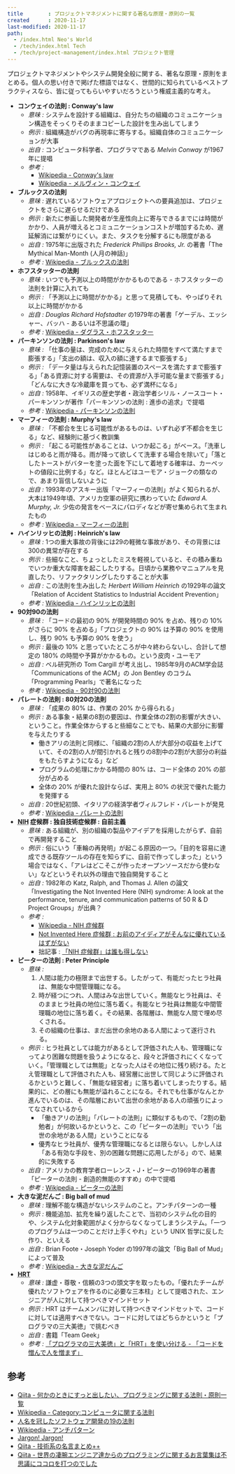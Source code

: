 ```yaml
---
title        : プロジェクトマネジメントに関する著名な原理・原則の一覧
created      : 2020-11-17
last-modified: 2020-11-17
path:
  - /index.html Neo's World
  - /tech/index.html Tech
  - /tech/project-management/index.html プロジェクト管理
---
```


プロジェクトマネジメントやシステム開発全般に関する、著名な原理・原則をまとめる。個人の思い付きで掲げた標語ではなく、世間的に知られているベストプラクティスなら、皆に従ってもらいやすいだろうという権威主義的な考え。

- **コンウェイの法則 : Conway's law**
  - *意味 :* システムを設計する組織は、自分たちの組織のコミュニケーション構造をそっくりそのままコピーした設計を生み出してしまう
  - *例示 :* 組織構造がバグの再現率に寄与する。組織自体のコミュニケーションが大事
  - *出自 :* コンピュータ科学者、プログラマである <dfn title="メルヴィン・コンウェイ">Melvin Conway</dfn> が1967年に提唱
  - *参考 :*
      - [Wikipedia - Conway's law](https://en.wikipedia.org/wiki/Conway%27s_law)
      - [Wikipedia - メルヴィン・コンウェイ](https://ja.wikipedia.org/wiki/%E3%83%A1%E3%83%AB%E3%83%B4%E3%82%A3%E3%83%B3%E3%83%BB%E3%82%B3%E3%83%B3%E3%82%A6%E3%82%A7%E3%82%A4)
- **ブルックスの法則**
  - *意味 :* 遅れているソフトウェアプロジェクトへの要員追加は、プロジェクトをさらに遅らせるだけである
  - *例示 :* 新たに参画した開発者が生産性向上に寄与できるまでには時間がかかり、人員が増えるとコミュニケーションコストが増加するため、遅延解消には繋がりにくい。また、タスクを分解するにも限度がある
  - *出自 :* 1975年に出版された <dfn title="フレデリック・ブルックス">Frederick Phillips Brooks, Jr.</dfn> の著書「The Mythical Man-Month (人月の神話)」
  - *参考 :* [Wikipedia - ブルックスの法則](https://ja.wikipedia.org/wiki/%E3%83%96%E3%83%AB%E3%83%83%E3%82%AF%E3%82%B9%E3%81%AE%E6%B3%95%E5%89%87)
- **ホフスタッターの法則**
  - *意味 :* いつでも予測以上の時間がかかるものである - ホフスタッターの法則を計算に入れても
  - *例示 :* 「予測以上に時間がかかる」と思って見積しても、やっぱりそれ以上に時間がかかる
  - *出自 :* <dfn title="ダグラス・ホフスタッター">Douglas Richard Hofstadter</dfn> の1979年の著書「ゲーデル、エッシャー、バッハ - あるいは不思議の環」
  - *参考 :* [Wikipedia - ダグラス・ホフスタッター](https://ja.wikipedia.org/wiki/%E3%83%80%E3%82%B0%E3%83%A9%E3%82%B9%E3%83%BB%E3%83%9B%E3%83%95%E3%82%B9%E3%82%BF%E3%83%83%E3%82%BF%E3%83%BC)
- **パーキンソンの法則 : Parkinson's law**
  - *意味 :* 「仕事の量は、完成のために与えられた時間をすべて満たすまで膨張する」「支出の額は、収入の額に達するまで膨張する」
  - *例示 :* 「データ量は与えられた記憶装置のスペースを満たすまで膨張する」「ある資源に対する需要は、その資源が入手可能な量まで膨張する」「どんなに大きな冷蔵庫を買っても、必ず満杯になる」
  - *出自 :* 1958年、イギリスの歴史学者・政治学者シリル・ノースコート・パーキンソンが著作「パーキンソンの法則 : 進歩の追求」で提唱
  - *参考 :* [Wikipedia - パーキンソンの法則](https://ja.wikipedia.org/wiki/%E3%83%91%E3%83%BC%E3%82%AD%E3%83%B3%E3%82%BD%E3%83%B3%E3%81%AE%E6%B3%95%E5%89%87)
- **マーフィーの法則 : Murphy's law**
  - *意味 :* 「不都合を生じる可能性があるものは、いずれ必ず不都合を生じる」など、経験則に基づく教訓集
  - *例示 :* 「起こる可能性があることは、いつか起こる」がベース。「洗車しはじめると雨が降る。雨が降って欲しくて洗車する場合を除いて」「落としたトーストがバターを塗った面を下にして着地する確率は、カーペットの値段に比例する」など。ほとんどはユーモア・ジョークの類なので、あまり盲信しないように
  - *出自 :* 1993年のアスキー出版「マーフィーの法則」がよく知られるが、大本は1949年頃、アメリカ空軍の研究に携わっていた <dfn title="エドワード・アロイシャス・マーフィー・ジュニア">Edward A. Murphy, Jr.</dfn> 少佐の発言をベースにパロディなどが寄せ集められて生まれたもの
  - *参考 :* [Wikipedia - マーフィーの法則](https://ja.wikipedia.org/wiki/%E3%83%9E%E3%83%BC%E3%83%95%E3%82%A3%E3%83%BC%E3%81%AE%E6%B3%95%E5%89%87)
- **ハインリッヒの法則 : Heinrich's law**
  - *意味 :* 1つの重大事故の背後には29の軽微な事故があり、その背景には300の異常が存在する
  - *例示 :* 些細なこと、ちょっとしたミスを軽視していると、その積み重ねでいつか重大な障害を起こしたりする。日頃から業務やマニュアルを見直したり、リファクタリングしたりすることが大事
  - *出自 :* この法則を生み出した <dfn title="ハーバート・ウィリアム・ハインリッヒ">Herbert William Heinrich</dfn> の1929年の論文「Relation of Accident Statistics to Industrial Accident Prevention」
  - *参考 :* [Wikipedia - ハインリッヒの法則](https://ja.wikipedia.org/wiki/%E3%83%8F%E3%82%A4%E3%83%B3%E3%83%AA%E3%83%83%E3%83%92%E3%81%AE%E6%B3%95%E5%89%87)
- **90対90の法則**
  - *意味 :* 「コードの最初の 90% が開発時間の 90% を占め、残りの 10% がさらに 90% を占める」「プロジェクトの 90% は予算の 90% を使用し、残り 90% も予算の 90% を使う」
  - *例示 :* 最後の 10% と思っていたところが中々終わらないし、合計して想定の 180% の時間や予算がかかるもの。という皮肉・ユーモア
  - *出自 :* ベル研究所の Tom Cargill が考え出し、1985年9月のACM学会誌「Communications of the ACM」の Jon Bentley のコラム「Programming Pearls」で著名になった
  - *参考 :* [Wikipedia - 90対90の法則](https://ja.wikipedia.org/wiki/90%E5%AF%BE90%E3%81%AE%E6%B3%95%E5%89%87)
- **パレートの法則 : 80対20の法則**
  - *意味 :* 「成果の 80% は、作業の 20% から得られる」
  - *例示 :* ある事象・結果の8割の要因は、作業全体の2割の影響が大きい、ということ。作業全体からすると些細なことでも、結果の大部分に影響を与えたりする
      - 働きアリの法則と同様に、「組織の2割の人が大部分の収益を上げていて、その2割の人が間引かれると残りの8割中の2割が大部分の利益をもたらすようになる」など
      - プログラムの処理にかかる時間の 80% は、コード全体の 20% の部分が占める
      - 全体の 20% が優れた設計ならば、実用上 80% の状況で優れた能力を発揮する
  - *出自 :* 20世紀初頭、イタリアの経済学者ヴィルフレド・パレートが発見
  - *参考 :* [Wikipedia - パレートの法則](https://ja.wikipedia.org/wiki/%E3%83%91%E3%83%AC%E3%83%BC%E3%83%88%E3%81%AE%E6%B3%95%E5%89%87)
- **<abbr title="Not Invented Here">NIH</abbr> 症候群 : 独自技術症候群 : 自前主義**
  - *意味 :* ある組織が、別の組織の製品やアイデアを採用したがらず、自前で再開発すること
  - *例示 :* 俗にいう「車輪の再発明」が起こる原因の一つ。「目的を容易に達成できる既存ツールの存在を知らずに、自前で作ってしまった」という場合ではなく、「アレはどこそこが作ったオープンソースだから使わない」などというそれ以外の理由で独自開発すること
  - *出自 :* 1982年の Katz, Ralph, and Thomas J. Allen の論文「Investigating the Not Invented Here (NIH) syndrome: A look at the performance, tenure, and communication patterns of 50 R & D Project Groups」が出典？
  - *参考 :*
      - [Wikipedia - NIH 症候群](https://ja.wikipedia.org/wiki/NIH%E7%97%87%E5%80%99%E7%BE%A4)
      - [Not Invented Here 症候群 : お前のアイディアがそんなに優れているはずがない](http://edx.hatenablog.com/entry/not-invented-here)
      - 拙記事 : [「NIH 症候群」は誰も得しない](/blog/2017/01/31-01.html)
- **ピーターの法則 : Peter Principle**
  - *意味 :*
      1. 人間は能力の極限まで出世する。したがって、有能だったヒラ社員は、無能な中間管理職になる。
      2. 時が経つにつれ、人間はみな出世していく。無能なヒラ社員は、そのままヒラ社員の地位に落ち着く。有能なヒラ社員は無能な中間管理職の地位に落ち着く。その結果、各階層は、無能な人間で埋め尽くされる。
      3. その組織の仕事は、まだ出世の余地のある人間によって遂行される。
  - *例示 :* ヒラ社員としては能力があるとして評価された人も、管理職になってより困難な問題を扱うようになると、段々と評価されにくくなっていく。「管理職としては無能」となった人はその地位に残り続ける。たとえ管理職として評価された人も、経営層に出世して同じように評価されるかというと難しく、「無能な経営者」に落ち着いてしまったりする。結果的に、どの層にも無能が溢れることになる。それでも仕事がなんとか進んでいるのは、その階層において出世の余地がある人の頑張りによってなされているから
      - 「働きアリの法則」「パレートの法則」に類似するもので、「2割の勤勉者」が何故いるかというと、この「ピーターの法則」でいう「出世の余地がある人間」ということになる
      - 優秀なヒラ社員が、優秀な管理職になるとは限らない。しかし人は「ある有効な手段を、別の困難な問題に応用したがる」ので、結果的に失敗する
  - *出自 :* アメリカの教育学者ローレンス・J・ピーターの1969年の著書「ピーターの法則 - 創造的無能のすすめ」の中で提唱
  - *参考 :* [Wikipedia - ピーターの法則](https://ja.wikipedia.org/wiki/%E3%83%94%E3%83%BC%E3%82%BF%E3%83%BC%E3%81%AE%E6%B3%95%E5%89%87)
- **大きな泥だんご : Big ball of mud**
  - *意味 :* 理解不能な構造がないシステムのこと。アンチパターンの一種
  - *例示 :* 機能追加、拡充を繰り返したことで、当初のシステム化の目的や、システム化対象範囲がよく分からなくなってしまうシステム。「一つのプログラムは一つのことだけ上手くやれ」という UNIX 哲学に反した作り、といえる
  - *出自 :* Brian Foote・Joseph Yoder の1997年の論文「Big Ball of Mud」によって普及
  - *参考 :* [Wikipedia - 大きな泥だんご](https://ja.wikipedia.org/wiki/%E5%A4%A7%E3%81%8D%E3%81%AA%E6%B3%A5%E3%81%A0%E3%82%93%E3%81%94)
- **<abbr title="Humility Respect Trust">HRT</abbr>**
  - *意味 :* 謙虚・尊敬・信頼の3つの頭文字を取ったもの。「優れたチームが優れたソフトウェアを作るのに必要な三本柱」として提唱された、エンジニアが人に対して持つべきマインドセット
  - *例示 :* HRT はチームメンバに対して持つべきマインドセットで、コードに対しては適用すべきでない。コードに対してはどちらかというと「プログラマの三大美徳」で挑むべき
  - *出自 :* 書籍「Team Geek」
  - *参考 :* [「プログラマの三大美徳」と「HRT」を使い分ける - 「コードを憎んで人を憎まず」](http://t-and-p.hatenablog.com/entry/2017/01/03/%E3%80%8C%E3%83%97%E3%83%AD%E3%82%B0%E3%83%A9%E3%83%9E%E3%81%AE%E4%B8%89%E5%A4%A7%E7%BE%8E%E5%BE%B3%E3%80%8D%E3%81%A8%E3%80%8CHRT%E3%80%8D%E3%82%92%E4%BD%BF%E3%81%84%E5%88%86%E3%81%91%E3%82%8B_-_)


## 参考

- [Qiita - 何かのときにすっと出したい、プログラミングに関する法則・原則一覧](https://qiita.com/hirokidaichi/items/d6c473d8011bd9330e63)
- [Wikipedia - Category:コンピュータに関する法則](https://ja.wikipedia.org/wiki/Category:%E3%82%B3%E3%83%B3%E3%83%94%E3%83%A5%E3%83%BC%E3%82%BF%E3%81%AB%E9%96%A2%E3%81%99%E3%82%8B%E6%B3%95%E5%89%87)
- [人名を冠したソフトウェア開発の19の法則](https://www.yamdas.org/column/technique/19laws.html)
- [Wikipedia - アンチパターン](https://ja.wikipedia.org/wiki/%E3%82%A2%E3%83%B3%E3%83%81%E3%83%91%E3%82%BF%E3%83%BC%E3%83%B3)
- [Jargon! Jargon!](http://www.nurs.or.jp/~sug/soft/jargon.htm)
- [Qiita - 技術系の名言まとめ++](https://qiita.com/kkyouhei/items/38ba41fb6b877f160e99)
- [Qiita - 世界の凄腕エンジニア達からのプログラミングに関するお言葉集は不思議にココロを打つのでした](https://qiita.com/jabba/items/efcc1d7a15075e631b36)
